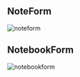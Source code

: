 ## NoteForm

![noteform]

[noteform]: ./NoteForm.png

## NotebookForm

![notebookform]

[notebookform]: ./NotebookForm.png
